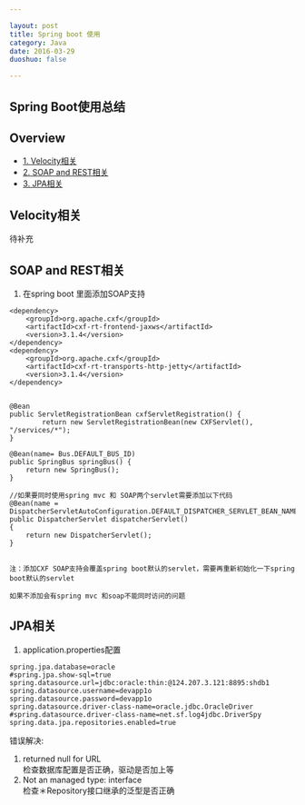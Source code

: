 ```yaml
---

layout: post
title: Spring boot 使用
category: Java
date: 2016-03-29
duoshuo: false

---
```


## Spring Boot使用总结

## Overview


* [1. Velocity相关](#1)
* [2. SOAP and REST相关](#2)
* [3. JPA相关](#3)



<h2 id="1"> Velocity相关</h2>

待补充



<h2 id="1">SOAP and REST相关</h2>

1. 在spring boot 里面添加SOAP支持

````
<dependency>
	<groupId>org.apache.cxf</groupId>
	<artifactId>cxf-rt-frontend-jaxws</artifactId>
	<version>3.1.4</version>
</dependency>
<dependency>
	<groupId>org.apache.cxf</groupId>
	<artifactId>cxf-rt-transports-http-jetty</artifactId>
	<version>3.1.4</version>
</dependency>
		
````
	
````
@Bean
public ServletRegistrationBean cxfServletRegistration() {
		return new ServletRegistrationBean(new CXFServlet(), "/services/*");
}
	
@Bean(name= Bus.DEFAULT_BUS_ID)
public SpringBus springBus() {
	return new SpringBus();
}
	
//如果要同时使用spring mvc 和 SOAP两个servlet需要添加以下代码
@Bean(name = DispatcherServletAutoConfiguration.DEFAULT_DISPATCHER_SERVLET_BEAN_NAME)
public DispatcherServlet dispatcherServlet()
{
	return new DispatcherServlet();
}
	
````

````
注：添加CXF SOAP支持会覆盖spring boot默认的servlet，需要再重新初始化一下spring boot默认的servlet

如果不添加会有spring mvc 和soap不能同时访问的问题

````

<h2 id="3"> JPA相关</h2>

1. application.properties配置

````
spring.jpa.database=oracle
#spring.jpa.show-sql=true
spring.datasource.url=jdbc:oracle:thin:@124.207.3.121:8895:shdb1
spring.datasource.username=devapp1o
spring.datasource.password=devapp1o
spring.datasource.driver-class-name=oracle.jdbc.OracleDriver
#spring.datasource.driver-class-name=net.sf.log4jdbc.DriverSpy
spring.data.jpa.repositories.enabled=true
````

错误解决:

1. returned null for URL  
检查数据库配置是否正确，驱动是否加上等
2. Not an managed type: interface  
检查＊Repository接口继承的泛型是否正确
 
